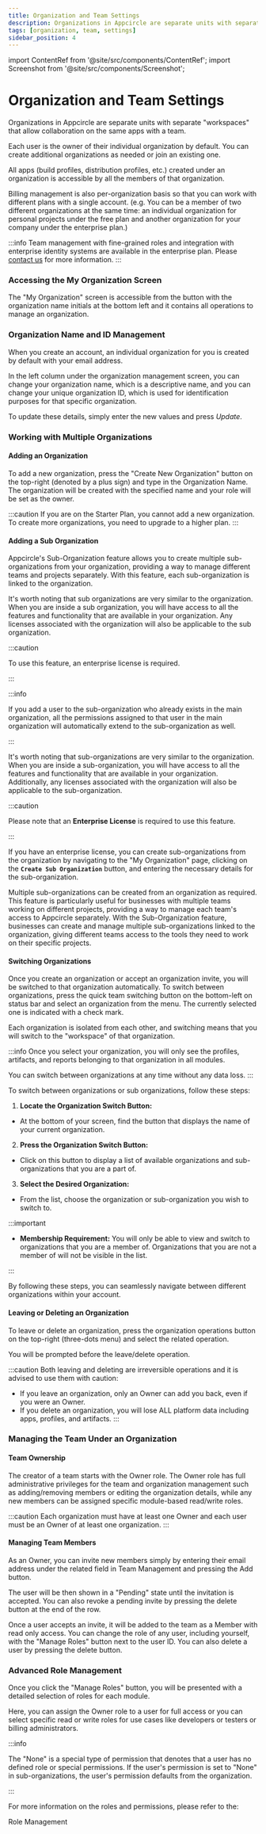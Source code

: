 ```yaml
---
title: Organization and Team Settings
description: Organizations in Appcircle are separate units with separate "workspaces" that allow collaboration on the same apps with a team.
tags: [organization, team, settings]
sidebar_position: 4
---
```


import ContentRef from '@site/src/components/ContentRef';
import Screenshot from '@site/src/components/Screenshot';

# Organization and Team Settings

Organizations in Appcircle are separate units with separate "workspaces" that allow collaboration on the same apps with a team.

Each user is the owner of their individual organization by default. You can create additional organizations as needed or join an existing one.

All apps (build profiles, distribution profiles, etc.) created under an organization is accessible by all the members of that organization.

Billing management is also per-organization basis so that you can work with different plans with a single account. (e.g. You can be a member of two different organizations at the same time: an individual organization for personal projects under the free plan and another organization for your company under the enterprise plan.)

:::info
Team management with fine-grained roles and integration with enterprise identity systems are available in the enterprise plan. Please [contact us](https://appcircle.io/contact) for more information.
:::

### Accessing the My Organization Screen

The "My Organization" screen is accessible from the button with the organization name initials at the bottom left and it contains all operations to manage an organization.

<Screenshot url='https://cdn.appcircle.io/docs/assets/myaccount-organization.png' />

### Organization Name and ID Management

When you create an account, an individual organization for you is created by default with your email address.

In the left column under the organization management screen, you can change your organization name, which is a descriptive name, and you can change your unique organization ID, which is used for identification purposes for that specific organization.

To update these details, simply enter the new values and press _Update_.

<Screenshot url='https://cdn.appcircle.io/docs/assets/image (36).png' />

### Working with Multiple Organizations

#### Adding an Organization

To add a new organization, press the "Create New Organization" button on the top-right (denoted by a plus sign) and type in the Organization Name. The organization will be created with the specified name and your role will be set as the owner.

:::caution
If you are on the Starter Plan, you cannot add a new organization. To create more organizations, you need to upgrade to a higher plan.
:::

<Screenshot url='https://cdn.appcircle.io/docs/assets/image (39).png' />

#### Adding a Sub Organization

Appcircle's Sub-Organization feature allows you to create multiple sub-organizations from your organization, providing a way to manage different teams and projects separately. With this feature, each sub-organization is linked to the organization.

It's worth noting that sub organizations are very similar to the organization. When you are inside a sub organization, you will have access to all the features and functionality that are available in your organization. Any licenses associated with the organization will also be applicable to the sub organization.

:::caution

To use this feature, an enterprise license is required.

:::

:::info

If you add a user to the sub-organization who already exists in the main organization, all the permissions assigned to that user in the main organization will automatically extend to the sub-organization as well.

:::

It's worth noting that sub-organizations are very similar to the organization. When you are inside a sub-organization, you will have access to all the features and functionality that are available in your organization. Additionally, any licenses associated with the organization will also be applicable to the sub-organization.

:::caution

Please note that an **Enterprise License** is required to use this feature.

:::

If you have an enterprise license, you can create sub-organizations from the organization by navigating to the "My Organization" page, clicking on the **`Create Sub Organization`** button, and entering the necessary details for the sub-organization.

<Screenshot url='https://cdn.appcircle.io/docs/assets/My-Organization-Sub-Create.png' />

Multiple sub-organizations can be created from an organization as required. This feature is particularly useful for businesses with multiple teams working on different projects, providing a way to manage each team's access to Appcircle separately. With the Sub-Organization feature, businesses can create and manage multiple sub-organizations linked to the organization, giving different teams access to the tools they need to work on their specific projects.

#### Switching Organizations

Once you create an organization or accept an organization invite, you will be switched to that organization automatically. To switch between organizations, press the quick team switching button on the bottom-left on status bar and select an organization from the menu. The currently selected one is indicated with a check mark.

Each organization is isolated from each other, and switching means that you will switch to the "workspace" of that organization.

:::info
Once you select your organization, you will only see the profiles, artifacts, and reports belonging to that organization in all modules.

You can switch between organizations at any time without any data loss.
:::

<Screenshot url='https://cdn.appcircle.io/docs/assets/BE-4073-switch.png' />

To switch between organizations or sub organizations, follow these steps:

1. **Locate the Organization Switch Button:**
  - At the bottom of your screen, find the button that displays the name of your current organization.

2. **Press the Organization Switch Button:**
  - Click on this button to display a list of available organizations and sub-organizations that you are a part of.

3. **Select the Desired Organization:**
  - From the list, choose the organization or sub-organization you wish to switch to.

:::important

  - **Membership Requirement:** You will only be able to view and switch to organizations that you are a member of. Organizations that you are not a member of will not be visible in the list.

:::

By following these steps, you can seamlessly navigate between different organizations within your account.

#### Leaving or Deleting an Organization

To leave or delete an organization, press the organization operations button on the top-right (three-dots menu) and select the related operation.

You will be prompted before the leave/delete operation.

:::caution
Both leaving and deleting are irreversible operations and it is advised to use them with caution:

- If you leave an organization, only an Owner can add you back, even if you were an Owner.
- If you delete an organization, you will lose ALL platform data including apps, profiles, and artifacts.
  :::

<Screenshot url='https://cdn.appcircle.io/docs/assets/image (41).png' />

###

### Managing the Team Under an Organization

#### Team Ownership

The creator of a team starts with the Owner role. The Owner role has full administrative privileges for the team and organization management such as adding/removing members or editing the organization details, while any new members can be assigned specific module-based read/write roles.

:::caution
Each organization must have at least one Owner and each user must be an Owner of at least one organization.
:::

#### Managing Team Members

As an Owner, you can invite new members simply by entering their email address under the related field in Team Management and pressing the Add button.

The user will be then shown in a "Pending" state until the invitation is accepted. You can also revoke a pending invite by pressing the delete button at the end of the row.

Once a user accepts an invite, it will be added to the team as a Member with read only access. You can change the role of any user, including yourself, with the "Manage Roles" button next to the user ID. You can also delete a user by pressing the delete button.

<Screenshot url='https://cdn.appcircle.io/docs/assets/image (151).png' />

### Advanced Role Management

Once you click the "Manage Roles" button, you will be presented with a detailed selection of roles for each module.

<Screenshot url='https://cdn.appcircle.io/docs/assets/permission-all-v3.png' />

Here, you can assign the Owner role to a user for full access or you can select specific read or write roles for use cases like developers or testers or billing administrators.

<Screenshot url='https://cdn.appcircle.io/docs/assets/permission-owner-v2.png' />

:::info

The "None" is a special type of permission that denotes that a user has no defined role or special permissions. If the user's permission is set to "None" in sub-organizations, the user's permission defaults from the organization.

:::

For more information on the roles and permissions, please refer to the:

<ContentRef url="/account/my-organization/role-management"> 
    Role Management
</ContentRef>

